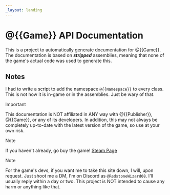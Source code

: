 ```yaml
---
_layout: landing
---
```


# @{{Game}} API Documentation

This is a project to automatically generate documentation for @{{Game}}.
The documentation is based on ***stripped*** assemblies, meaning that
none of the game's actual code was used to generate this.

## Notes

I had to write a script to add the namespace `@{{Namespace}}` to every
class. This is not how it is in-game or in the assemblies. Just be wary of that.

> [!IMPORTANT]
> This documentation is NOT affiliated in ANY way with @{{Publisher}},
> @{{Game}}, or any of its developers. In addition, this may not
> always be completely up-to-date with the latest version of the game,
> so use at your own risk.

> [!NOTE]
> If you haven't already, go buy the game! [Steam Page](@{{SteamPage}})

> [!NOTE]
> For the game's devs, if you want me to take this site down, I will,
> upon request. Just shoot me a DM, I'm on Discord as `@RedstoneWizard08`.
> I'll usually reply within a day or two. This project is NOT intended
> to cause any harm or anything like that.
